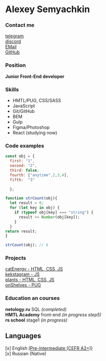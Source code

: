 # Alexey Semyachkin

### Contact me

[telegram](https://t.me/aleksem07)\
[discord](https://discordapp.com/users/658580989295067142)\
[EMail](aleksem07@gmail.com)\
[GitHub](https://github.com/aleksem07)

### Position

**Junior Front-End developer**

### Skills

- HMTL/PUG, CSS/SASS 
- JavaScript
- Git/GitHub
- BEM
- Gulp
- Figma/Photoshop
- React (studying now)

### Code examples

```javascript
const obj = {
  first: "1",
  second: "2",
  third: false,
  fourth: ["anytime",2,3,4],
  fifth:  "3"
	
  };

function strCount(obj){
  let result = 0;
  for (let key in obj) {  
    if (typeof obj[key] === "string") {
      result += Number(obj[key]);
    }
  }
return result;
}

strCount(obj); // 6
```

### Projects

[catEnergy - HTML, CSS, JS](https://aleksem07.github.io/catEnergy/)\
[kekstagram - JS](https://aleksem07.github.io/kekstagram/)\
[plants - HTML, CSS, JS](https://rolling-scopes-school.github.io/aleksem07-JSFEPRESCHOOL2022Q4/)\
[onShelves - PUG](https://aleksem07.github.io/onShelves/)

### Education an courses

**netology.ru** SQL *(completed)*\
**HMTL Academy** front-end *(in progress step5)*\
**rs school** stage1 *(in progress)*

## Languages
[x] English [(Pre-Intermediate (CEFR A2+))](https://test.str.by)\
[x] Russian (Native) 
